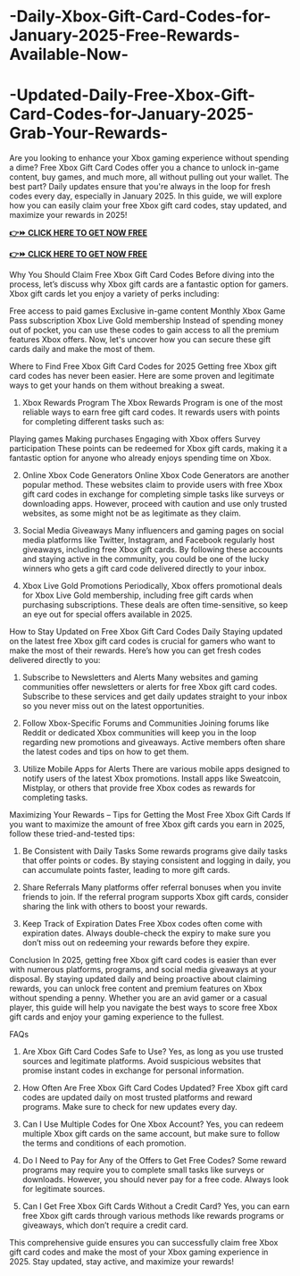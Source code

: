 # -Daily-Xbox-Gift-Card-Codes-for-January-2025-Free-Rewards-Available-Now-
# -Updated-Daily-Free-Xbox-Gift-Card-Codes-for-January-2025-Grab-Your-Rewards-
Are you looking to enhance your Xbox gaming experience without spending a dime? Free Xbox Gift Card Codes offer you a chance to unlock in-game content, buy games, and much more, all without pulling out your wallet. The best part? Daily updates ensure that you're always in the loop for fresh codes every day, especially in January 2025. In this guide, we will explore how you can easily claim your free Xbox gift card codes, stay updated, and maximize your rewards in 2025!

**[👉⏩ CLICK HERE TO GET NOW FREE](https://groupzone.xyz/xbox-gift-card/)**

**[👉⏩ CLICK HERE TO GET NOW FREE](https://groupzone.xyz/xbox-gift-card/)**

Why You Should Claim Free Xbox Gift Card Codes
Before diving into the process, let’s discuss why Xbox gift cards are a fantastic option for gamers. Xbox gift cards let you enjoy a variety of perks including:

Free access to paid games
Exclusive in-game content
Monthly Xbox Game Pass subscription
Xbox Live Gold membership
Instead of spending money out of pocket, you can use these codes to gain access to all the premium features Xbox offers. Now, let's uncover how you can secure these gift cards daily and make the most of them.

Where to Find Free Xbox Gift Card Codes for 2025
Getting free Xbox gift card codes has never been easier. Here are some proven and legitimate ways to get your hands on them without breaking a sweat.

1. Xbox Rewards Program
The Xbox Rewards Program is one of the most reliable ways to earn free gift card codes. It rewards users with points for completing different tasks such as:

Playing games
Making purchases
Engaging with Xbox offers
Survey participation
These points can be redeemed for Xbox gift cards, making it a fantastic option for anyone who already enjoys spending time on Xbox.

2. Online Xbox Code Generators
Online Xbox Code Generators are another popular method. These websites claim to provide users with free Xbox gift card codes in exchange for completing simple tasks like surveys or downloading apps. However, proceed with caution and use only trusted websites, as some might not be as legitimate as they claim.

3. Social Media Giveaways
Many influencers and gaming pages on social media platforms like Twitter, Instagram, and Facebook regularly host giveaways, including free Xbox gift cards. By following these accounts and staying active in the community, you could be one of the lucky winners who gets a gift card code delivered directly to your inbox.

4. Xbox Live Gold Promotions
Periodically, Xbox offers promotional deals for Xbox Live Gold membership, including free gift cards when purchasing subscriptions. These deals are often time-sensitive, so keep an eye out for special offers available in 2025.

How to Stay Updated on Free Xbox Gift Card Codes Daily
Staying updated on the latest free Xbox gift card codes is crucial for gamers who want to make the most of their rewards. Here’s how you can get fresh codes delivered directly to you:

1. Subscribe to Newsletters and Alerts
Many websites and gaming communities offer newsletters or alerts for free Xbox gift card codes. Subscribe to these services and get daily updates straight to your inbox so you never miss out on the latest opportunities.

2. Follow Xbox-Specific Forums and Communities
Joining forums like Reddit or dedicated Xbox communities will keep you in the loop regarding new promotions and giveaways. Active members often share the latest codes and tips on how to get them.

3. Utilize Mobile Apps for Alerts
There are various mobile apps designed to notify users of the latest Xbox promotions. Install apps like Sweatcoin, Mistplay, or others that provide free Xbox codes as rewards for completing tasks.

Maximizing Your Rewards – Tips for Getting the Most Free Xbox Gift Cards
If you want to maximize the amount of free Xbox gift cards you earn in 2025, follow these tried-and-tested tips:

1. Be Consistent with Daily Tasks
Some rewards programs give daily tasks that offer points or codes. By staying consistent and logging in daily, you can accumulate points faster, leading to more gift cards.

2. Share Referrals
Many platforms offer referral bonuses when you invite friends to join. If the referral program supports Xbox gift cards, consider sharing the link with others to boost your rewards.

3. Keep Track of Expiration Dates
Free Xbox codes often come with expiration dates. Always double-check the expiry to make sure you don’t miss out on redeeming your rewards before they expire.

Conclusion
In 2025, getting free Xbox gift card codes is easier than ever with numerous platforms, programs, and social media giveaways at your disposal. By staying updated daily and being proactive about claiming rewards, you can unlock free content and premium features on Xbox without spending a penny. Whether you are an avid gamer or a casual player, this guide will help you navigate the best ways to score free Xbox gift cards and enjoy your gaming experience to the fullest.

FAQs
1. Are Xbox Gift Card Codes Safe to Use?
Yes, as long as you use trusted sources and legitimate platforms. Avoid suspicious websites that promise instant codes in exchange for personal information.

2. How Often Are Free Xbox Gift Card Codes Updated?
Free Xbox gift card codes are updated daily on most trusted platforms and reward programs. Make sure to check for new updates every day.

3. Can I Use Multiple Codes for One Xbox Account?
Yes, you can redeem multiple Xbox gift cards on the same account, but make sure to follow the terms and conditions of each promotion.

4. Do I Need to Pay for Any of the Offers to Get Free Codes?
Some reward programs may require you to complete small tasks like surveys or downloads. However, you should never pay for a free code. Always look for legitimate sources.

5. Can I Get Free Xbox Gift Cards Without a Credit Card?
Yes, you can earn free Xbox gift cards through various methods like rewards programs or giveaways, which don’t require a credit card.

This comprehensive guide ensures you can successfully claim free Xbox gift card codes and make the most of your Xbox gaming experience in 2025. Stay updated, stay active, and maximize your rewards!
